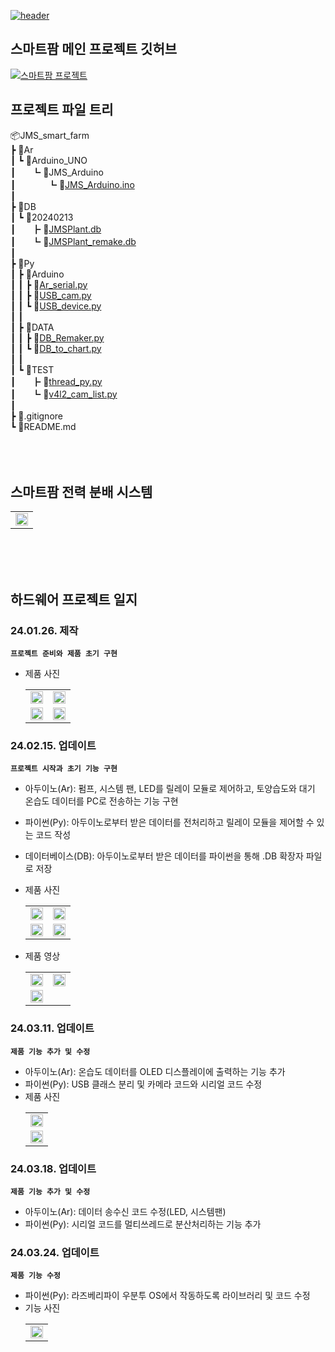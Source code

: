 [![header](https://capsule-render.vercel.app/api?type=venom&height=300&color=0:038C7F,45:04BF8A,60:04D98B,100:74BF04&text=JMS%20Smart%20Farm&fontAlign=50&fontColor=ffffff&textBg=false&desc=By%20JMS.HW%20:%20Lee%20Junho,%20Seo%20junghun&descAlign=50&descAlignY=63&fontAlignY=46)](https://github.com/CutTheWire/JMS_smart_farm.git)

## 스마트팜 메인 프로젝트 깃허브
[![스마트팜 프로젝트](https://capsule-render.vercel.app/api?type=waving&height=300&color=0:038C7F,30:04BF8A,70:04D98B,100:74BF04&text=Smart%20Farm%20Main&fontColor=ffffff&textBg=false&desc=Link%20:%20jgkim14_SmartFarm.git&descAlignY=53&fontAlignY=35&descAlign=67)](https://github.com/jgkim14/SmartFarm.git)

## 프로젝트 파일 트리
📦JMS_smart_farm  
 ┣ 📂Ar  
 ┃ ┗ 📂Arduino_UNO  
 ┃ㅤㅤ┗ 📂JMS_Arduino  
 ┃ㅤㅤㅤㅤ┗ 📜[JMS_Arduino.ino](https://github.com/CutTheWire/JMS_smart_farm/blob/main/Ar/Arduino_UNO/JMS_Arduino/JMS_Arduino.ino)  
 ┃  
 ┣ 📂DB  
 ┃ ┗ 📂20240213  
 ┃ㅤㅤ┣ 📜[JMSPlant.db](https://github.com/CutTheWire/JMS_smart_farm/blob/main/DB/20240213/JMSPlant.db)  
 ┃ㅤㅤ┗ 📜[JMSPlant_remake.db](https://github.com/CutTheWire/JMS_smart_farm/blob/main/DB/20240213/JMSPlant_remake.db)  
 ┃  
 ┣ 📂Py  
 ┃ ┣ 📂Arduino  
 ┃ ┃ ┣ 📜[Ar_serial.py](https://github.com/CutTheWire/JMS_smart_farm/blob/main/Py/Arduino/Ar_serial.py)  
 ┃ ┃ ┣ 📜[USB_cam.py](https://github.com/CutTheWire/JMS_smart_farm/blob/main/Py/Arduino/USB_cam.py)  
 ┃ ┃ ┗ 📜[USB_device.py](https://github.com/CutTheWire/JMS_smart_farm/blob/main/Py/Arduino/USB_device.py)  
 ┃ ┃  
 ┃ ┣ 📂DATA  
 ┃ ┃ ┣ 📜[DB_Remaker.py](https://github.com/CutTheWire/JMS_smart_farm/blob/main/Py/DATA/DB_Remaker.py)  
 ┃ ┃ ┗ 📜[DB_to_chart.py](https://github.com/CutTheWire/JMS_smart_farm/blob/main/Py/DATA/DB_to_chart.py)  
 ┃ ┃  
 ┃ ┗ 📂TEST  
 ┃ㅤㅤ┣ 📜[thread_py.py](https://github.com/CutTheWire/JMS_smart_farm/blob/main/Py/TEST/thread_py.py)  
 ┃ㅤㅤ┗ 📜[v4l2_cam_list.py](https://github.com/CutTheWire/JMS_smart_farm/blob/main/Py/TEST/v4l2_cam_list.py)  
 ┃  
 ┣ 📜.gitignore  
 ┗ 📜README.md  
<br><br><br>

## 스마트팜 전력 분배 시스템
   <table> 
      <tr> 
         <td><img src="https://drive.google.com/uc?export=view&id=13ar-wA-7TMwUxgA23lSkwvVG2YBkz0Jr" width="100%"></td>
      </tr> 
   </table>
   <br><br><br>

## 하드웨어 프로젝트 일지

### 24.01.26. 제작
**`프로젝트 준비와 제품 초기 구현`**
- 제품 사진
   <table> 
      <tr> 
         <td><img src="https://drive.google.com/uc?export=view&id=13nXrkL33pT9uBIrKXoJrSGe4aOVKN_0u" width="100%"></td>
         <td><img src="https://drive.google.com/uc?export=view&id=144tk6avxZNa4_HuzkyqxFrZhR9xbo1h8" width="100%"></td>
      </tr> 
      <tr> 
         <td><img src="https://drive.google.com/uc?export=view&id=14Ogi2ysVYqVO2q12Cxmg59WsElty5bQ0" width="100%"></td>
         <td><img src="https://drive.google.com/uc?export=view&id=13uQe_D5V6Vn22UHL7goNzCJvzEg53_kq" width="100%"></td>
      </tr> 
   </table>
   
### 24.02.15. 업데이트
**`프로젝트 시작과 초기 기능 구현`**
- 아두이노(Ar): 펌프, 시스템 팬, LED를 릴레이 모듈로 제어하고, 토양습도와 대기 온습도 데이터를 PC로 전송하는 기능 구현
- 파이썬(Py): 아두이노로부터 받은 데이터를 전처리하고 릴레이 모듈을 제어할 수 있는 코드 작성
- 데이터베이스(DB): 아두이노로부터 받은 데이터를 파이썬을 통해 .DB 확장자 파일로 저장
- 제품 사진
   <table> 
      <tr> 
         <td><img src="https://drive.google.com/uc?export=view&id=13hmXm9q-x0pQnWn0C0wjOHo7t0IL7lk2" width="100%"></td> 
         <td><img src="https://drive.google.com/uc?export=view&id=13i56eYeBd5VBV6YraZ1dXHlAZf_3Xk6A" width="100%"></td> 
      </tr> 
      <tr> 
         <td><img src="https://drive.google.com/uc?export=view&id=13qgIXqM7vBqzyXxmizOYfaGgQFW42agh" width="100%"></td> 
         <td><img src="https://drive.google.com/uc?export=view&id=14zYG7T70KisGZ1m65AzTxvDTOlSMxEH4" width="100%"></td> 
      </tr> 
   </table>

- 제품 영상
  <table> 
     <tr> 
        <td><a href="https://youtu.be/A4H0RPvCFv8"><img src="http://img.youtube.com/vi/A4H0RPvCFv8/0.jpg" width="100%"></a></td> 
        <td><a href="https://youtu.be/YNV4qOM-Ld0"><img src="http://img.youtube.com/vi/YNV4qOM-Ld0/0.jpg" width="100%"></a></td> 
     </tr> 
     <tr> 
        <td><a href="https://youtu.be/Wl-SsZUtTho"><img src="http://img.youtube.com/vi/Wl-SsZUtTho/0.jpg" width="100%"></a></td> 
        <td></td> 
     </tr> 
  </table>
   
### 24.03.11. 업데이트
**`제품 기능 추가 및 수정`**
- 아두이노(Ar): 온습도 데이터를 OLED 디스플레이에 출력하는 기능 추가
- 파이썬(Py): USB 클래스 분리 및 카메라 코드와 시리얼 코드 수정
- 제품 사진
   <table> 
      <tr> 
         <td><img src="https://drive.google.com/uc?export=view&id=15B5EbrdnA6jyz5gmvjj9xaWWKY4uvRn2" width="100%"></td> 
      <tr> 
      </tr>
         <td><img src="https://drive.google.com/uc?export=view&id=15lUDmlrBODD5llfT7j13NlH91uyC1SxP" width="100%"></td> 
      </tr> 
   </table>

### 24.03.18. 업데이트
**`제품 기능 추가 및 수정`**
- 아두이노(Ar): 데이터 송수신 코드 수정(LED, 시스템팬)
- 파이썬(Py): 시리얼 코드를 멀티쓰레드로 분산처리하는 기능 추가

### 24.03.24. 업데이트
**`제품 기능 수정`**
- 파이썬(Py): 라즈베리파이 우분투 OS에서 작동하도록 라이브러리 및 코드 수정
- 기능 사진
   <table> 
      <tr> 
         <td><img src="https://drive.google.com/uc?export=view&id=1Zk3cf9SlDXYjIp0twA4vFQgXR4xKxmK2" width="100%"></td>
      </tr> 
   </table>
